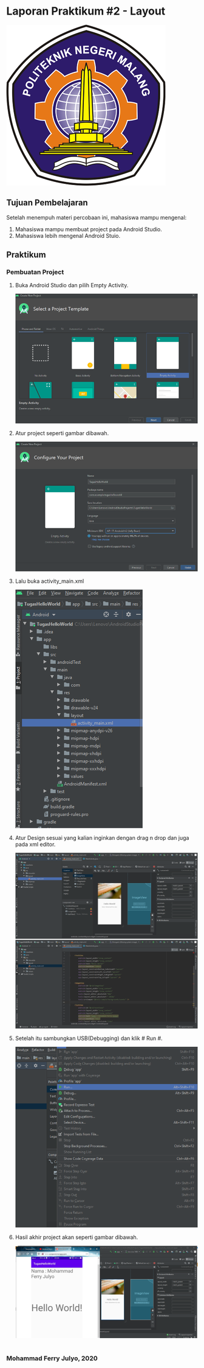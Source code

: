 # Laporan Praktikum #2 - Layout


![Logo Polinema](img/polinema.png)<br>


## Tujuan Pembelajaran

Setelah menempuh materi percobaan ini, mahasiswa mampu mengenal:
1. Mahasiswa mampu membuat project pada Android Studio.
1. Mahasiswa lebih mengenal Android Stuio.

## Praktikum

### Pembuatan Project

1. 	Buka Android Studio dan pilih Empty Activity.

	![Screenshot](img/SS/3.png)<br>
	
2. 	Atur project seperti gambar dibawah.
	
	![Screenshot](img/SS/4.png)<br>

3. 	Lalu buka activity_main.xml
	
	![Screenshot](img/SS/5.png)<br>

4.	Atur Design sesuai yang kalian inginkan dengan drag n drop dan juga pada xml editor.
	
	![Screenshot](img/SS/6.png)<br>
	![Screenshot](img/SS/7.png)<br>

5. 	Setelah itu sambungkan USB(Debugging) dan klik # Run #.

	![Screenshot](img/SS/8.png)<br>

6. 	Hasil akhir project akan seperti gambar dibawah.
	
	![Screenshot](img/SS/9.png)<br><br>


### Mohammad Ferry Julyo, 2020